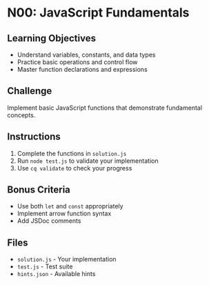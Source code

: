 # N00: JavaScript Fundamentals

## Learning Objectives
- Understand variables, constants, and data types
- Practice basic operations and control flow
- Master function declarations and expressions

## Challenge
Implement basic JavaScript functions that demonstrate fundamental concepts.

## Instructions
1. Complete the functions in `solution.js`
2. Run `node test.js` to validate your implementation
3. Use `cq validate` to check your progress

## Bonus Criteria
- Use both `let` and `const` appropriately
- Implement arrow function syntax
- Add JSDoc comments

## Files
- `solution.js` - Your implementation
- `test.js` - Test suite
- `hints.json` - Available hints